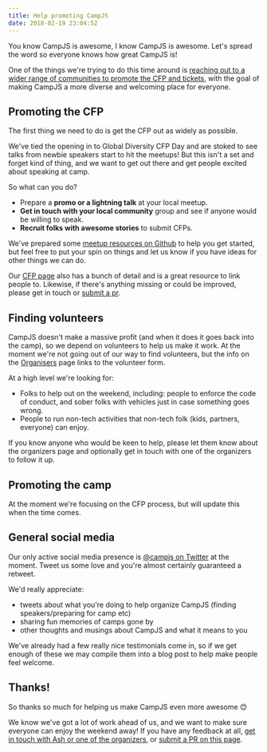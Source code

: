```yaml
---
title: Help promoting CampJS
date: 2018-02-19 23:04:52
---
```

You know CampJS is awesome, I know CampJS is awesome. Let's spread the word so
everyone knows how great CampJS is!

One of the things we're trying to do this time around is [reaching out to a wider
range of communities to promote the CFP and tickets](https://medium.com/@campjs/ash-writes-on-being-a-campjs-organizer-78aa92ba21e4),
with the goal of making CampJS a more diverse and welcoming place for everyone.

## Promoting the CFP
The first thing we need to do is get the CFP out as widely as possible.

We've tied the opening in to Global Diversity CFP Day and are stoked to see
talks from newbie speakers start to hit the meetups! But this isn't a set and
forget kind of thing, and we want to get out there and get people excited about
speaking at camp.

So what can you do?

* Prepare a **promo or a lightning talk** at your local meetup.
* **Get in touch with your local community** group and see if anyone would be willing to speak.
* **Recruit folks with awesome stories** to submit CFPs.

We've prepared some [meetup resources on Github](https://github.com/campjs/promo-meetup-resources) to help you get started, but feel free to put your spin on things and let us know if you have ideas for other things we can do.

Our [CFP page](/call-for-papers/) also has a bunch of detail and is a great resource to link people to. Likewise, if there's anything missing or could be improved, please get in touch or [submit a pr](https://github.com/campjs/campjs-ix/blob/master/source/call-for-papers/index.md).

## Finding volunteers
CampJS doesn't make a massive profit (and when it does it goes back into the camp), so we depend on volunteers to help us make it work. At the moment we're not going out of our way to find volunteers, but the info on the [Organisers](/organisers/) page links to the volunteer form.

At a high level we're looking for:

* Folks to help out on the weekend, including: people to enforce the code of conduct, and sober folks with vehicles just in case something goes wrong.
* People to run non-tech activities that non-tech folk (kids, partners, everyone) can enjoy.

If you know anyone who would be keen to help, please let them know about the organizers page and optionally get in touch with one of the organizers to follow it up.

## Promoting the camp
At the moment we're focusing on the CFP process, but will update this when the time comes.

## General social media
Our only active social media presence is [@campjs on Twitter](http://mobile.twitter.com/campjs) at the moment. Tweet us some love and you're almost certainly guaranteed a retweet.

We'd really appreciate:

* tweets about what you're doing to help organize CampJS (finding speakers/preparing for camp etc)
* sharing fun memories of camps gone by
* other thoughts and musings about CampJS and what it means to you

We've already had a few really nice testimonials come in, so if we get enough of these we may compile them into a blog post to help make people feel welcome.

## Thanks!
So thanks so much for helping us make CampJS even more awesome 😊

We know we've got a lot of work ahead of us, and we want to make sure everyone can enjoy the weekend away! If you have any feedback at all, [get in touch with Ash or one of the organizers](/contact), or [submit a PR on this page](https://github.com/campjs/campjs-ix/blob/master/source/organisers/promote/index.md).
